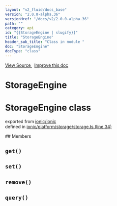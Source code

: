 ```yaml
---
layout: "v2_fluid/docs_base"
version: "2.0.0-alpha.36"
versionHref: "/docs/v2/2.0.0-alpha.36"
path: ""
category: api
id: "{{StorageEngine | slugify}}"
title: "StorageEngine"
header_sub_title: "Class in module "
doc: "StorageEngine"
docType: "class"
---
```



<div class="improve-docs">
  <a href='http://github.com/driftyco/ionic2/tree/master/ionic/platform/storage/storage.ts#L33'>
    View Source
  </a>
  &nbsp;
  <a href='http://github.com/driftyco/ionic2/edit/master/ionic/platform/storage/storage.ts#L33'>
    Improve this doc
  </a>
</div>




<h1 class="api-title">

  StorageEngine



</h1>







<h1 class="class export">StorageEngine <span class="type">class</span></h1>
<p class="module">exported from <a href='undefined'>ionic/ionic</a><br/>
defined in <a href="https://github.com/driftyco/ionic2/tree/master/ionic/platform/storage/storage.ts#L34-L49">ionic/platform/storage/storage.ts (line 34)</a>
</p>
## Members

<div id="get"></div>
<h2>
  <code>get()</code>

</h2>












<div id="set"></div>
<h2>
  <code>set()</code>

</h2>












<div id="remove"></div>
<h2>
  <code>remove()</code>

</h2>












<div id="query"></div>
<h2>
  <code>query()</code>

</h2>












